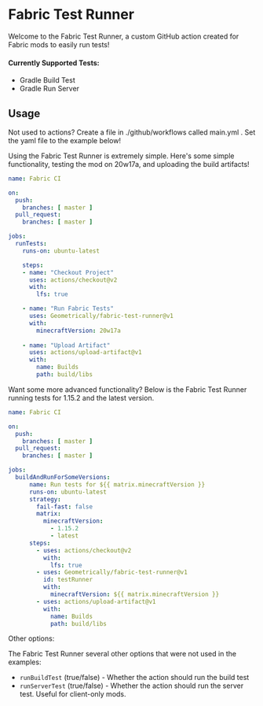 # Fabric Test Runner

Welcome to the Fabric Test Runner, a custom GitHub action created for Fabric mods to easily run tests! 

#### Currently Supported Tests:
- Gradle Build Test
- Gradle Run Server

## Usage

Not used to actions? Create a file in ./github/workflows called main.yml . Set the yaml file to the example below!

Using the Fabric Test Runner is extremely simple. Here's some simple functionality, testing the mod on 20w17a, and
uploading the build artifacts!

```yaml
name: Fabric CI

on:
  push:
    branches: [ master ]
  pull_request:
    branches: [ master ]

jobs:
  runTests:
    runs-on: ubuntu-latest

    steps:
    - name: "Checkout Project"
      uses: actions/checkout@v2
      with:
        lfs: true

    - name: "Run Fabric Tests"
      uses: Geometrically/fabric-test-runner@v1
      with:
        minecraftVersion: 20w17a
    
    - name: "Upload Artifact"
      uses: actions/upload-artifact@v1
      with:
        name: Builds
        path: build/libs
```

Want some more advanced functionality? Below is the Fabric Test Runner running tests for 1.15.2 and the latest version.

```yaml
name: Fabric CI

on:
  push:
    branches: [ master ]
  pull_request:
    branches: [ master ]

jobs:
  buildAndRunForSomeVersions:
      name: Run tests for ${{ matrix.minecraftVersion }}
      runs-on: ubuntu-latest
      strategy:
        fail-fast: false
        matrix:
          minecraftVersion:
            - 1.15.2
            - latest
      steps:
        - uses: actions/checkout@v2
          with:
            lfs: true
        - uses: Geometrically/fabric-test-runner@v1
          id: testRunner
          with:
            minecraftVersion: ${{ matrix.minecraftVersion }}
        - uses: actions/upload-artifact@v1
          with:
            name: Builds
            path: build/libs
```

Other options:

The Fabric Test Runner several other options that were not used in the examples:
- `runBuildTest` (true/false) - Whether the action should run the build test
- `runServerTest` (true/false) - Whether the action should run the server test. Useful for client-only mods.


